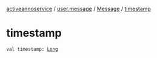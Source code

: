[activeannoservice](../../index.md) / [user.message](../index.md) / [Message](index.md) / [timestamp](./timestamp.md)

# timestamp

`val timestamp: `[`Long`](https://kotlinlang.org/api/latest/jvm/stdlib/kotlin/-long/index.html)